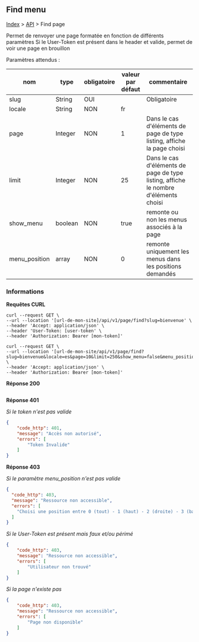 ## Find menu

[Index](../../../index.md) > [API](../index.md) > Find page

Permet de renvoyer une page formatée en fonction de différents paramètres
Si le User-Token est présent dans le header et valide, permet de voir une page en brouillon

Paramètres attendus :

| nom           | type    | obligatoire | valeur par défaut | commentaire                                                                         |
|---------------|---------|-------------|-------------------|-------------------------------------------------------------------------------------|
| slug          | String  | OUI         |                   | Obligatoire                                                                         |
| locale        | String  | NON         | fr                |                                                                                     |
| page          | Integer | NON         | 1                 | Dans le cas d'éléments de page de type listing, affiche la page choisi              |
| limit         | Integer | NON         | 25                | Dans le cas d'éléments de page de type listing, affiche le nombre d'éléments choisi |
| show_menu     | boolean | NON         | true              | remonte ou non les menus associés à la page                                         |
| menu_position | array   | NON         | 0                 | remonte uniquement les menus dans les positions demandés                            |


### Informations


**Requêtes CURL**
`````shell
curl --request GET \
--url --location '[url-de-mon-site]/api/v1/page/find?slug=bienvenue' \
--header 'Accept: application/json' \
--header 'User-Token: [user-token' \
--header 'Authorization: Bearer [mon-token]'
`````

`````shell
curl --request GET \
--url --location '[url-de-mon-site/api/v1/page/find?slug=bienvenue&locale=es&page=10&limit=250&show_menu=false&menu_positions=2%2C3%2C4' \
--header 'Accept: application/json' \
--header 'Authorization: Bearer [mon-token]'
`````

**Réponse 200**
````json

````

**Réponse 401**

*Si le token n'est pas valide*
````json
{
    "code_http": 401,
    "message": "Accès non autorisé",
    "errors": [
        "Token Invalide"
    ]
}
````

**Réponse 403**


*Si le paramètre menu_position n'est pas valide*
````json
{
  "code_http": 403,
  "message": "Ressource non accessible",
  "errors": [
    "Choisi une position entre 0 (tout) - 1 (haut) - 2 (droite) - 3 (bas) - 4 (gauche). Plusieurs choix possible "
  ]
}
````

*Si le User-Token est présent mais faux et/ou périmé*
````json
{
    "code_http": 403,
    "message": "Ressource non accessible",
    "errors": [
        "Utilisateur non trouvé"
    ]
}
````

*Si la page n'existe pas*
````json
{
    "code_http": 403,
    "message": "Ressource non accessible",
    "errors": [
        "Page non disponible"
    ]
}
````